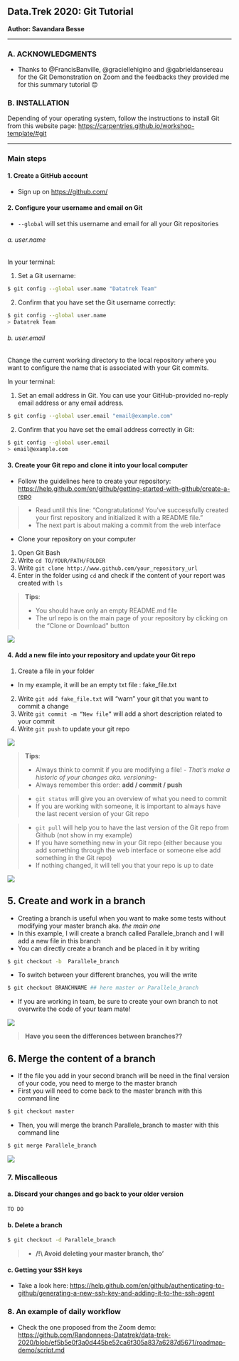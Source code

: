 ## Data.Trek 2020: Git Tutorial

__Author: Savandara Besse__

_____

### A. ACKNOWLEDGMENTS
-	Thanks to @FrancisBanville, @graciellehigino and
@gabrieldansereau for the Git Demonstration on Zoom and the feedbacks they provided me for this summary tutorial 😊

### B. INSTALLATION
Depending of your operating system, follow the instructions to install Git from this website page: https://carpentries.github.io/workshop-template/#git

______

### Main steps

#### 1. Create a GitHub account
- Sign up on https://github.com/

#### 2.	Configure your username and email on Git
- `--global` will set this username and email for all your Git repositories

###### a. user.name
In your terminal:
1. Set a Git username:

```bash
$ git config --global user.name "Datatrek Team"
```
2. Confirm that you have set the Git username correctly:

```bash
$ git config --global user.name
> Datatrek Team
```

###### b. user.email
Change the current working directory to the local repository where you want to configure the name that is associated with your Git commits.

In your terminal:

1. Set an email address in Git. You can use your GitHub-provided no-reply email address or any email address.

```bash
$ git config --global user.email "email@example.com"
```

2. Confirm that you have set the email address correctly in Git:

```bash
$ git config --global user.email
> email@example.com
```

#### 3.	Create your Git repo and clone it into your local computer
-	Follow the guidelines here to create your repository: https://help.github.com/en/github/getting-started-with-github/create-a-repo

  > - Read until this line: “Congratulations! You've successfully created your first repository and initialized it with a README file.”
  > - The next part is about making a commit from the web interface

-	Clone your repository on your computer
1.	Open Git Bash
2.	Write `cd TO/YOUR/PATH/FOLDER`
3.	Write `git clone http://www.github.com/your_repository_url`
4.	Enter in the folder using `cd` and check if the content of your report was created with `ls`

> __Tips__:
> - You should have only an empty README.md file
> - The url repo is on the main page of your repository by clicking on the “Clone or Download" button

![](01_clone.png)


#### 4. Add a new file into your repository and update your Git repo
1.	Create a file in your folder
  - In my example, it will be an empty txt file : fake_file.txt
2.	Write `git add fake_file.txt` will “warn” your git that you want to commit a change
3.	Write `git commit -m “New file”` will add a short description related to your commit
4.	Write `git push` to update your git repo

![](02_add_commit_push.png)

> __Tips__:
> -	Always think to commit if you are modifying a file! - _That’s make a historic of your changes aka. versioning_-
> - Always remember this order: __add / commit / push__

> -	`git status` will give you an overview of what you need to commit
> - If you are working with someone, it is important to always have the last recent version of your Git repo

> -	 `git pull` will help you to have the last version of the Git repo from Github (not show in my example)
> - If you have something new in your Git repo (either because you add something through the web interface or someone else add something in the Git repo)
> - If nothing changed, it will tell you that your repo is up to date

![](03_status.png)


## 5. Create and work in a branch
-	Creating a branch is useful when you want to make some tests without modifying your master branch aka. _the main one_
-	In this example, I will create a branch called Parallele_branch and I will add a new file in this branch
- You can directly create a branch and be placed in it by writing
```bash
$ git checkout -b  Parallele_branch
```
- To switch between your different branches, you will the write

```bash
$ git checkout BRANCHNAME ## here master or Parallele_branch
```
-	If you are working in team, be sure to create your own branch to not overwrite the code of your team mate!

![](04_checkout.png)

> __Have you seen the differences between branches??__


## 6.	Merge the content of a branch
-	If the file you add in your second branch will be need in the final version of your code, you need to merge to the master branch
-	First you will need to come back to the master branch with this command line
```bash
$ git checkout master
```
-	Then, you will merge the branch Parallele_branch to master with this command line
```bash
$ git merge Parallele_branch
```

![](05_merge.png)


### 7. Miscalleous

#### a. Discard your changes and go back to your older version

`TO DO`

#### b. Delete a branch
```bash
$ git checkout -d Parallele_branch
```
> - __/!\ Avoid deleting your master branch, tho’__

#### c. Getting your SSH keys
- Take a look here: https://help.github.com/en/github/authenticating-to-github/generating-a-new-ssh-key-and-adding-it-to-the-ssh-agent


### 8. An example of daily workflow
- Check the one proposed from the Zoom demo: https://github.com/Randonnees-Datatrek/data-trek-2020/blob/ef5b5e0f3a0d445be52ca6f305a837a6287d5671/roadmap-demo/script.md
